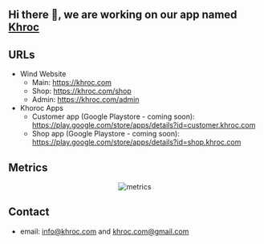 ## Hi there 👋, we are working on our app named [Khroc](https://khroc.com)

## URLs

- Wind Website
  - Main: <https://khroc.com>
  - Shop: <https://khroc.com/shop>
  - Admin: <https://khroc.com/admin>
- Khoroc Apps
  - Customer app (Google Playstore - coming soon): <https://play.google.com/store/apps/details?id=customer.khroc.com>
  - Shop app (Google Playstore - coming soon): <https://play.google.com/store/apps/details?id=shop.khroc.com>

## Metrics

<p align="center">
  <img src="https://github.com/khroc/.github/blob/main/profile/metrics.svg" alt="metrics" />
</p>

## Contact

- email: <info@khroc.com> and <khroc.com@gmail.com>
